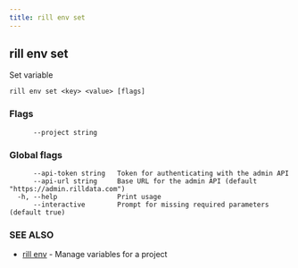 ```yaml
---
title: rill env set
---
```

## rill env set

Set variable

```
rill env set <key> <value> [flags]
```

### Flags

```
      --project string   
```

### Global flags

```
      --api-token string   Token for authenticating with the admin API
      --api-url string     Base URL for the admin API (default "https://admin.rilldata.com")
  -h, --help               Print usage
      --interactive        Prompt for missing required parameters (default true)
```

### SEE ALSO

* [rill env](env.md)	 - Manage variables for a project

